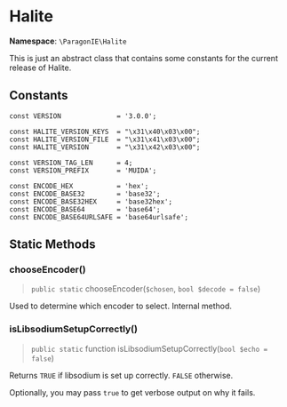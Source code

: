 # Halite

**Namespace**: `\ParagonIE\Halite`

This is just an abstract class that contains some constants for the current
release of Halite.

## Constants

    const VERSION              = '3.0.0';
    
    const HALITE_VERSION_KEYS  = "\x31\x40\x03\x00";
    const HALITE_VERSION_FILE  = "\x31\x41\x03\x00";
    const HALITE_VERSION       = "\x31\x42\x03\x00";
    
    const VERSION_TAG_LEN      = 4;
    const VERSION_PREFIX       = 'MUIDA';
    
    const ENCODE_HEX           = 'hex';
    const ENCODE_BASE32        = 'base32';
    const ENCODE_BASE32HEX     = 'base32hex';
    const ENCODE_BASE64        = 'base64';
    const ENCODE_BASE64URLSAFE = 'base64urlsafe';

## Static Methods

### chooseEncoder()

> `public static` chooseEncoder(`$chosen`, `bool $decode = false`)

Used to determine which encoder to select. Internal method.

### isLibsodiumSetupCorrectly()

> `public static` function isLibsodiumSetupCorrectly(`bool $echo = false`)

Returns `TRUE` if libsodium is set up correctly. `FALSE` otherwise.

Optionally, you may pass `true` to get verbose output on why it fails.
